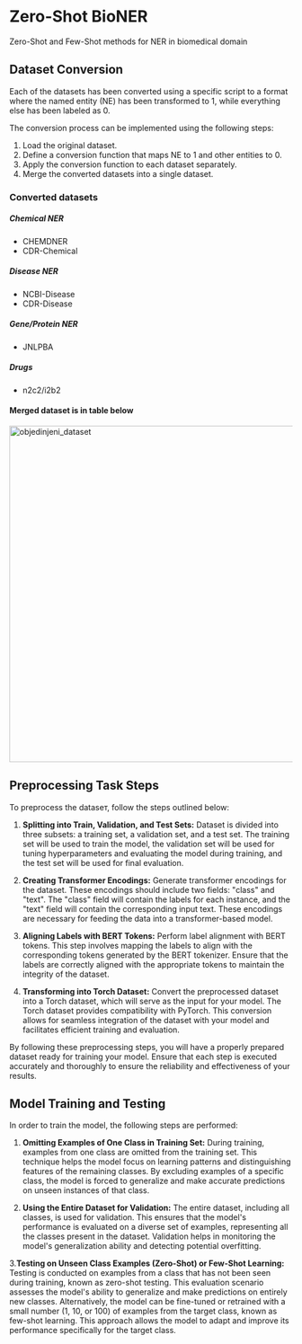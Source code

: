 # Zero-Shot BioNER
Zero-Shot and Few-Shot methods for NER in biomedical domain
## Dataset Conversion

Each of the datasets has been converted using a specific script to a format where the named entity (NE) has been transformed to 1, while everything else has been labeled as 0.

The conversion process can be implemented using the following steps:

1. Load the original dataset.
2. Define a conversion function that maps NE to 1 and other entities to 0.
3. Apply the conversion function to each dataset separately.
4. Merge the converted datasets into a single dataset.

### Converted datasets

##### Chemical NER 
- CHEMDNER 
- CDR-Chemical 

##### Disease NER 
- NCBI-Disease 
- CDR-Disease 

##### Gene/Protein NER 
- JNLPBA 

##### Drugs 
- n2c2/i2b2 

#### Merged dataset is in table below
<img width="599" alt="objedinjeni_dataset" src="https://github.com/br-ai-ns-institute/Zero-ShotNER/assets/8451505/de4a9f46-f5f2-4574-aacc-0df3f3325990">

## Preprocessing Task Steps
To preprocess the dataseт, follow the steps outlined below:

1. **Splitting into Train, Validation, and Test Sets:** Dataset is divided into three subsets: a training set, a validation set, and a test set. The training set will be used to train the model, the validation set will be used for tuning hyperparameters and evaluating the model during training, and the test set will be used for final evaluation.

2. **Creating Transformer Encodings:** Generate transformer encodings for the dataset. These encodings should include two fields: "class" and "text". The "class" field will contain the labels for each instance, and the "text" field will contain the corresponding input text. These encodings are necessary for feeding the data into a transformer-based model.

3. **Aligning Labels with BERT Tokens:** Perform label alignment with BERT tokens. This step involves mapping the labels to align with the corresponding tokens generated by the BERT tokenizer. Ensure that the labels are correctly aligned with the appropriate tokens to maintain the integrity of the dataset.

4. **Transforming into Torch Dataset:** Convert the preprocessed dataset into a Torch dataset, which will serve as the input for your model. The Torch dataset provides compatibility with PyTorch. This conversion allows for seamless integration of the dataset with your model and facilitates efficient training and evaluation.

By following these preprocessing steps, you will have a properly prepared dataset ready for training your model. Ensure that each step is executed accurately and thoroughly to ensure the reliability and effectiveness of your results.

## Model Training and Testing
In order to train the model, the following steps are performed:

1. **Omitting Examples of One Class in Training Set:** During training, examples from one class are omitted from the training set. This technique helps the model focus on learning patterns and distinguishing features of the remaining classes. By excluding examples of a specific class, the model is forced to generalize and make accurate predictions on unseen instances of that class.

2. **Using the Entire Dataset for Validation:** The entire dataset, including all classes, is used for validation. This ensures that the model's performance is evaluated on a diverse set of examples, representing all the classes present in the dataset. Validation helps in monitoring the model's generalization ability and detecting potential overfitting.

3.**Testing on Unseen Class Examples (Zero-Shot) or Few-Shot Learning:** Testing is conducted on examples from a class that has not been seen during training, known as zero-shot testing. This evaluation scenario assesses the model's ability to generalize and make predictions on entirely new classes. Alternatively, the model can be fine-tuned or retrained with a small number (1, 10, or 100) of examples from the target class, known as few-shot learning. This approach allows the model to adapt and improve its performance specifically for the target class.

